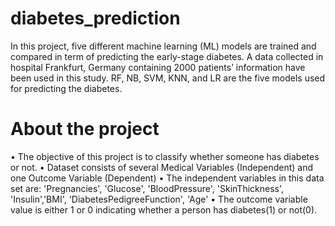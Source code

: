 # diabetes_prediction
In this project, five different machine learning (ML) models are trained and compared in term of predicting the early-stage diabetes. A data collected in hospital Frankfurt, Germany containing 2000 patients’ information have been used in this study. RF, NB, SVM, KNN, and LR are the five models used for predicting the diabetes.

# About the project
•	The objective of this project is to classify whether someone has diabetes or not.
•	Dataset consists of several Medical Variables (Independent) and one Outcome Variable (Dependent)
•	The independent variables in this data set are: 'Pregnancies', 'Glucose', 'BloodPressure', 'SkinThickness', 'Insulin','BMI', 'DiabetesPedigreeFunction', 'Age'
•	The outcome variable value is either 1 or 0 indicating whether a person has diabetes(1) or not(0).
